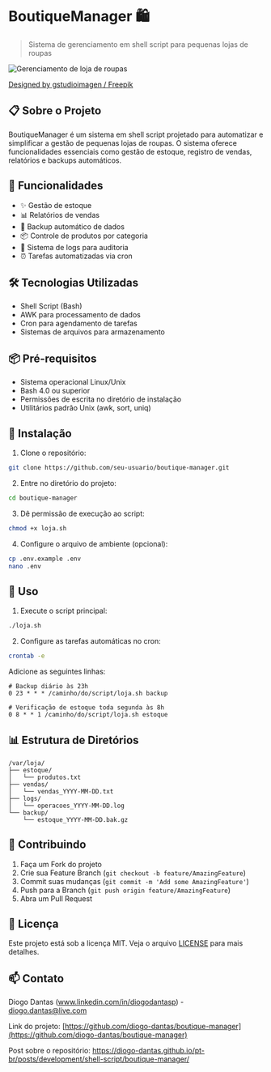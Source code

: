 # BoutiqueManager 🛍️

> Sistema de gerenciamento em shell script para pequenas lojas de roupas

![Gerenciamento de loja de roupas](https://img.freepik.com/vetores-gratis/fundo-isometrico-de-loja-de-moda-sustentavel-com-jovem-casal-escolhendo-roupas-eticas-baratas-ilustracao-vetorial_1284-74876.jpg?t=st=1730421137~exp=1730424737~hmac=8bc2c6f04204380a47d8dffefd6768fb9a5815db0cebf1b1c4b12685083cb7c7&w=740)

<a href="http://www.freepik.com">Designed by gstudioimagen / Freepik</a>



## 📋 Sobre o Projeto

BoutiqueManager é um sistema em shell script projetado para automatizar e simplificar a gestão de pequenas lojas de roupas. O sistema oferece funcionalidades essenciais como gestão de estoque, registro de vendas, relatórios e backups automáticos.

## 🚀 Funcionalidades

- ✨ Gestão de estoque
- 📊 Relatórios de vendas
- 🔄 Backup automático de dados
- 📦 Controle de produtos por categoria
- 📝 Sistema de logs para auditoria
- ⏰ Tarefas automatizadas via cron

## 🛠️ Tecnologias Utilizadas

- Shell Script (Bash)
- AWK para processamento de dados
- Cron para agendamento de tarefas
- Sistemas de arquivos para armazenamento

## 📦 Pré-requisitos

- Sistema operacional Linux/Unix
- Bash 4.0 ou superior
- Permissões de escrita no diretório de instalação
- Utilitários padrão Unix (awk, sort, uniq)

## 🔧 Instalação

1. Clone o repositório:
```bash
git clone https://github.com/seu-usuario/boutique-manager.git
```

2. Entre no diretório do projeto:
```bash
cd boutique-manager
```

3. Dê permissão de execução ao script:
```bash
chmod +x loja.sh
```

4. Configure o arquivo de ambiente (opcional):
```bash
cp .env.example .env
nano .env
```

## 🚀 Uso

1. Execute o script principal:
```bash
./loja.sh
```

2. Configure as tarefas automáticas no cron:
```bash
crontab -e
```

Adicione as seguintes linhas:
```
# Backup diário às 23h
0 23 * * * /caminho/do/script/loja.sh backup

# Verificação de estoque toda segunda às 8h
0 8 * * 1 /caminho/do/script/loja.sh estoque
```

## 📊 Estrutura de Diretórios

```
/var/loja/
├── estoque/
│   └── produtos.txt
├── vendas/
│   └── vendas_YYYY-MM-DD.txt
├── logs/
│   └── operacoes_YYYY-MM-DD.log
└── backup/
    └── estoque_YYYY-MM-DD.bak.gz
```

## 🤝 Contribuindo

1. Faça um Fork do projeto
2. Crie sua Feature Branch (`git checkout -b feature/AmazingFeature`)
3. Commit suas mudanças (`git commit -m 'Add some AmazingFeature'`)
4. Push para a Branch (`git push origin feature/AmazingFeature`)
5. Abra um Pull Request

## 📝 Licença

Este projeto está sob a licença MIT. Veja o arquivo [LICENSE](LICENSE) para mais detalhes.

## 📫 Contato

Diogo Dantas (www.linkedin.com/in/diogodantasp) - diogo.dantas@live.com

Link do projeto: [https://github.com/diogo-dantas/boutique-manager](https://github.com/diogo-dantas/boutique-manager)

Post sobre o repositório: https://diogo-dantas.github.io/pt-br/posts/development/shell-script/boutique-manager/
